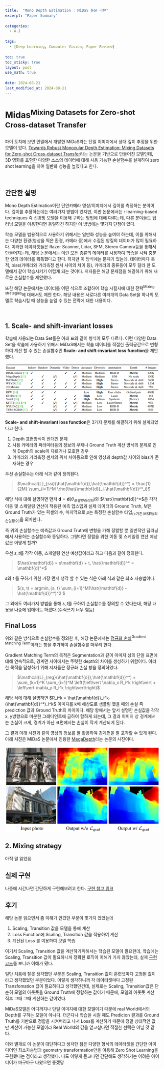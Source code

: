 ```yaml
---
title:  "Mono Depth Estimation : MiDaS 논문 리뷰"
excerpt: "Paper Summary"

categories:
  - A.I

tags:
  - [Deep Learning, Computer Vision, Paper Review]

toc: true
toc_sticky: true
layout: post
use_math: true
 
date: 2024-08-21
last_modified_at: 2024-08-21
---
```


# **Midas<sup>Mixing Datasets for Zero-shot Cross-dataset Transfer</sup>**

파이 토치에 보면 인텔에서 개발한 MiDaS라는 단일 이미지에서 상대 깊이 추정을 위한 모델이 있다. [Towards Robust Monocular Depth Estimation: Mixing Datasets for Zero-shot Cross-dataset Transfer](https://arxiv.org/abs/1907.01341v3)라는 논문을 기반으로 만들어진 모델인데, 3D 영화를 포함한 다양한 소스의 데이터에 대해 사용 가능한 손실함수를 설계하여 zero shot learning을 하여 일반화 성능을 높였다고 한다. 

<br>

## **간단한 설명**

Mono Depth Estimation이란 단안카메라 영상/이미지에서 깊이를 측정하는 분야이다. 깊이를 추정하는데는 여러가지 방법이 있지만, 이번 논문에서는 r learning-based techniques 즉 신경망 모델을 이용해 구하는 방법에 대해 다루는데, 다른 분야들도 딥러닝 모델을 이용한다면 동일하긴 하지만 이 방법에는 몇가지 단점이 있다.

학습 모델을 법용적으로 사용하기 위해서는 일반화 성능을 높여야 하는데, 이를 위해서는 다양한 환경(영상을 찍은 환경, 카메라 등)에서 수집된 양질의 데이터가 많이 필요하다. 이러한 데이터셋들은 Razer Scanner, Lidar, SFM, Stereo Camera등을 통해서 만들어지는데, 해당 논문에서는 이런 모든 종류의 데이터를 사용하여 학습을 시켜 충분한 양의 데이터를 획득했다고 한다. 하지만 이 방식에는 문제가 있는데, 데이터마다 축적, bias(카메라와 거리측정 센서 사이의 차이 등), 카메라의 종류등이 모두 달라 한 모델에서 같이 학습시키기 어렵게 되는 것이다. 저자들은 해당 문제점을 해결하기 위해 새로운 손실함수를 제안했다.

또한 해당 논문에서는 데이터를 어떤 식으로 조합하여 학습 시킬지에 대한 전략<sup>Mixing strategies</sup>에 대해서도 제안 한다. 해당 내용은 서로다른 여러개의 Data Set을 하나의 모델로 학습시킬 때 성능을 높일 수 있는 전략에 대한 내용이다.

<br>

## **1. Scale- and shift-invariant losses**

학습에 사용되는 Data Set들은 아래 표와 같이 형식이 모두 다르다. 이런 다양한 Data Set을 학습에 사용하기 위해서 MiDaS에서는 학습 데이터를 적절한 출력공간으로 변형하여 계산 할 수 있는 손실함수인 **Scale- and shift-invariant loss function**을 제안했다.

![학습에 사용되는 Data Set](/assets/img/variant_data_set.png)

**Scale- and shift-invariant loss function**은 3가지 문제를 해결하기 위해 설계되었다고 한다.

1. Depth 표현방식이 반대인 문제
2. 사용 카메라의 파라미터등의 정보의 부재나 Ground Truth 계산 방식의 문제로 인해 Depth의 scale이 다르거나 모호한 경우
3. 카메라와 거리측정 센서의 위치 차이등으로 인해 영상과 depth값 사이의 bias가 존재하는 경우

우선 손실함수는 아래 식과 같이 정의된다.

> $\mathcal{L}_{ssi}(\hat{\mathbf{d}},\hat{\mathbf{d}}^*) = \frac{1}{2M} \sum_{i=1}^M \rho(\hat{\mathbf{d}}_i-\hat{\mathbf{d}}^*_i)$


해당 식에 대해 설명하면 먼저 $\mathbf{d} = \mathbf{d}(\theta_{모델 파라미터})$와 $\hat{\mathbf{d}}^*$은 각각 이동 및 스케일링 연산이 적용된 예측 뎁스맵과 실제 데이터의 Ground Truth, $M$은 Ground Truth가 있는 픽셀의 수, 마지막으로 $\rho$는 특정한 손실함수 타입<sub>(=기존 MSE등의 손실함수)</sub>을 의미한다.
 
즉 위의 손실함수는 예측값과 Ground Truth에 변형을 가해 정렬할 뿐 일반적인 딥러닝에서 사용하는 손실함수와 동일하다. 그렇다면 정렬을 위한 이동 및 스케일링 연산 예상값은 어떻게 할까?

우선 $s, t$를 각각 이동, 스케일링 연산 예상값이라고 하고 다음과 같이 정의한다.

> $\hat{\mathbf{d}} = s\mathbf{d} + t, \hat{\mathbf{d}}^* = \mathbf{d}^*$

$s$와 $t$ 를 구하기 위한 가장 먼저 생각 할 수 있는 식은 아래 식과 같은 최소 자승법이다.

> $(s, t) = argmin_{s, t} \sum_{i=1}^M(\hat{\mathbf{d}} - \hat{\mathbf{d}}^*)^2 $

그 외에도 여러가지 방법을 통해 $s,t$를 구하여 손실함수를 정의할 수 있다는대, 해당 내용을 나중에 업데이트 하겠다.(수식쓰기 너무 힘듬)


## **Final Loss**

위와 같은 방식으로 손실함수를 정의한 후, 해당 논문에서는 [정규화 손실](https://arxiv.org/abs/1804.00607)<sup>Gradient Matching Term</sup>이라는 항을 추가하여 손실함수를 마무리 한다.

Gradient Matching Term의 목적은 Segmentation과 같이 이미지 상의 단일 표면에 대해 연속적으로, 경계면 사이에서는 뚜렷한 depth의 차이를 생성하기 위함이다. 이러한 목적을 달성하기 위해 저자들은 정규화 손실 항을 정의하였다.

> $\mathcal{L}_{reg}(\hat{\mathbf{d}},\hat{\mathbf{d}}^*) = \sum_{k=1}^K \sum_{i=1}^M \left(\left\vert \nabla_x R_i^k \right\vert + \left\vert \nabla_y R_i^k \right\vert\right)$

해당 식에 대해 설명하면 $R_i^k = \hat{\mathbf{d}}_i^k-(\hat{\mathbf{d}}^*)_i^k$ 이미지를 k배 해상도로 샘플링 했을 때의 손실 즉 prediction 값과 Ground Truth의 차이이다.
해당 항에서는 앞서 설명한 손실값을 각각 x, y방향으로 미분한 그레디언트에 곱하여 합하게 되는데, 그 결과 이미지 상 경계에서는 손실이 크게, 경계가 아닌 표면에서는 손실이 작게 계산되게 된다.

그 결과 아래 사진과 같이 영상의 정보를 잘 활용하여 경계면을 잘 포착할 수 있게 된다. 아래 사진은 MiDaS 논문에서 인용한 [MegaDepth](https://arxiv.org/abs/1804.00607)라는 논문의 사진이다.

![Depth_Gradient](/assets/img/depth_gradient.png)

## **2. Mixing strategy**

아직 덜 읽었음


## 실제 구현
나중에 시간나면 간단하게 구현해보려고 한다.
[구현 참고 링크](https://gist.github.com/dvdhfnr/732c26b61a0e63a0abc8a5d769dbebd0)


## **후기**

해당 논문 읽으면서 좀 이해가 안갔던 부분이 몇가지 있었는데

1. Scaling, Transition 값을 모델을 통해 계산
2. Loss Function에 Scaling, Transition 값을 적용하여 계산
3. 계산된 Loss 를 이용하여 모델 학습

여기서 Scaling, Transition 값을 계산하기위해서는 학습된 모델이 필요한데, 학습에는 Scaling, Transition 값이 필요하니까 정확한 로직이 이해가 가지 않았는데, 실제 [구현 코드](https://gist.github.com/dvdhfnr/732c26b61a0e63a0abc8a5d769dbebd0)를 보니까 이해가 됐다.

일단 처음에 잘못 생각했던 부분은 Scaling, Transition 값이 훈련셋마다 고정된 값이라고 생각했었던 부분이었다. 이렇게 생각하니까 각 데이터셋마다 고정된 Transfomation 값이 필요하다고 생각했던건데, 실제로는 Scaling, Transition값은 단순히 모델의 아웃풋을 Ground Truth에 정합하는 값이기 때문에, 모델의 아웃풋 계산 직후 그때 그때 계산하는 값이었다.

MiDaS모델은 어디까지나 단일 이미지에 대한 모델이기 때문에 real World에서의 Depth를 구하는 모델이 아니다. 더군다나 학습을 시킬 때도 Predicion 결과를 Ground Truth를 기반으로 정합을 시켜버리고 나서 Loss를 계산하기 때문에 정말 상대적인 값만 계산이 가능한 모델이라 Real World의 값을 얻고싶다면 적절한 선택은 아닐 것 같다.

이와 별개로 이 논문이 대단하다고 생각한 점은 다양한 형식의 데이터셋을 간단한 아이디어인 최소자승법과 geometry transformation만을 이용해 Zero Shot Learning을 구현했다는 점이라고 생각했다. 나도 이렇게 듣고나면 간단해도 생각하기는 어려운 아이디어가 마구마구 나왔으면 좋겠당
